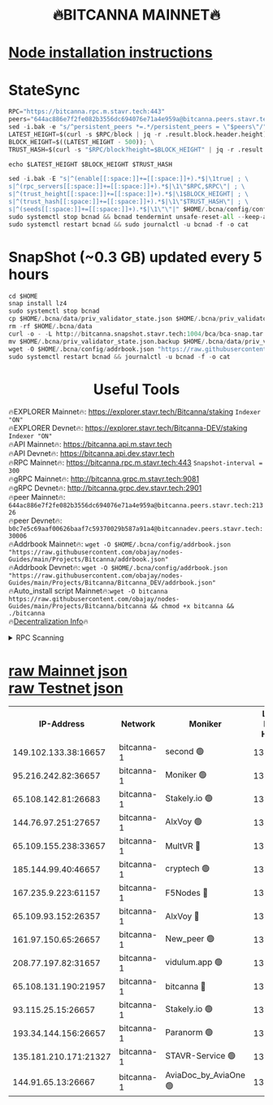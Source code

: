 <h1 align="center"> 🔥BITCANNA MAINNET🔥</h1>


[Node installation instructions](https://github.com/obajay/nodes-Guides/tree/main/Projects/Bitcanna)
=

# StateSync
```python
RPC="https://bitcanna.rpc.m.stavr.tech:443"
peers="644ac886e7f2fe082b3556dc694076e71a4e959a@bitcanna.peers.stavr.tech:21326"
sed -i.bak -e "s/^persistent_peers *=.*/persistent_peers = \"$peers\"/" $HOME/.bcna/config/config.toml
LATEST_HEIGHT=$(curl -s $RPC/block | jq -r .result.block.header.height); \
BLOCK_HEIGHT=$((LATEST_HEIGHT - 500)); \
TRUST_HASH=$(curl -s "$RPC/block?height=$BLOCK_HEIGHT" | jq -r .result.block_id.hash)

echo $LATEST_HEIGHT $BLOCK_HEIGHT $TRUST_HASH

sed -i.bak -E "s|^(enable[[:space:]]+=[[:space:]]+).*$|\1true| ; \
s|^(rpc_servers[[:space:]]+=[[:space:]]+).*$|\1\"$RPC,$RPC\"| ; \
s|^(trust_height[[:space:]]+=[[:space:]]+).*$|\1$BLOCK_HEIGHT| ; \
s|^(trust_hash[[:space:]]+=[[:space:]]+).*$|\1\"$TRUST_HASH\"| ; \
s|^(seeds[[:space:]]+=[[:space:]]+).*$|\1\"\"|" $HOME/.bcna/config/config.toml
sudo systemctl stop bcnad && bcnad tendermint unsafe-reset-all --keep-addr-book
sudo systemctl restart bcnad && sudo journalctl -u bcnad -f -o cat
```
# SnapShot (~0.3 GB) updated every 5 hours
```python
cd $HOME
snap install lz4
sudo systemctl stop bcnad
cp $HOME/.bcna/data/priv_validator_state.json $HOME/.bcna/priv_validator_state.json.backup
rm -rf $HOME/.bcna/data
curl -o - -L http://bitcanna.snapshot.stavr.tech:1004/bca/bca-snap.tar.lz4 | lz4 -c -d - | tar -x -C $HOME/.bcna --strip-components 2
mv $HOME/.bcna/priv_validator_state.json.backup $HOME/.bcna/data/priv_validator_state.json
wget -O $HOME/.bcna/config/addrbook.json "https://raw.githubusercontent.com/obajay/nodes-Guides/main/Projects/Bitcanna/addrbook.json"
sudo systemctl restart bcnad && journalctl -u bcnad -f -o cat
```

 <h1 align="center"> Useful Tools</h1>

🔥EXPLORER Mainnet🔥:    https://explorer.stavr.tech/Bitcanna/staking          `Indexer "ON"` \
🔥EXPLORER Devnet🔥:     https://explorer.stavr.tech/Bitcanna-DEV/staking     `Indexer "ON"` \
🔥API Mainnet🔥:         https://bitcanna.api.m.stavr.tech \
🔥API Devnet🔥:          https://bitcanna.api.dev.stavr.tech \
🔥RPC Mainnet🔥:         https://bitcanna.rpc.m.stavr.tech:443         `Snapshot-interval = 300` \
🔥gRPC Mainnet🔥:        http://bitcanna.grpc.m.stavr.tech:9081 \
🔥gRPC Devnet🔥:         http://bitcanna.grpc.dev.stavr.tech:2901 \
🔥peer Mainnet🔥:        `644ac886e7f2fe082b3556dc694076e71a4e959a@bitcanna.peers.stavr.tech:21326` \
🔥peer Devnet🔥:         `b0c7e5c69aaf00626baaf7c59370029b587a91a4@bitcannadev.peers.stavr.tech:30006` \
🔥Addrbook Mainnet🔥:    ```wget -O $HOME/.bcna/config/addrbook.json "https://raw.githubusercontent.com/obajay/nodes-Guides/main/Projects/Bitcanna/addrbook.json"``` \
🔥Addrbook Devnet🔥:    ```wget -O $HOME/.bcna/config/addrbook.json "https://raw.githubusercontent.com/obajay/nodes-Guides/main/Projects/Bitcanna/Bitcanna_DEV/addrbook.json"``` \
🔥Auto_install script Mainnet🔥:```wget -O bitcanna https://raw.githubusercontent.com/obajay/nodes-Guides/main/Projects/Bitcanna/bitcanna && chmod +x bitcanna && ./bitcanna``` \
🔥[Decentralization Info](https://github.com/obajay/StateSync-snapshots/tree/main/Projects/Bitcanna/Decentralization)🔥


<details>
<summary>RPC Scanning</summary>

<h2 align="center"> We scan nodes in real time every 4 hours. And we provide the final result of RPC endpoints.
We cannot influence the operation of these nodes in any way. </h2>


```python
If Voting Power is higher than 0 --> then the Node is a validator of the network and may be subject to attack and be a potential threat to the chain.
```
```python
We marked such validators with a red symbol
```

</details>

[raw Mainnet json](https://rpc-check.bcam.stavr.tech/bcam/rpc-bcam-result.json) \
[raw Testnet json](https://github.com/obajay/StateSync-snapshots/tree/main/Projects/Bitcanna/Rpc-Check-Testnet)
=



<table><tr><th>IP-Address</th><th>Network</th><th>Moniker</th><th>Latest Block Height</th><th>Earliest Block Height</th><th>Catching Up</th><th>Tx Index</th><th>Voting Power</th><th>Scan Time</th></tr><tr><td>149.102.133.38:16657</td><td>bitcanna-1</td><td>second 🟢</td><td>13102529</td><td>1</td><td>False</td><td>on</td><td>0</td><td>2024-03-21T00:30:58.898073355UTC</td></tr><tr><td>95.216.242.82:36657</td><td>bitcanna-1</td><td>Moniker 🟢</td><td>13102518</td><td>5776907</td><td>False</td><td>on</td><td>0</td><td>2024-03-21T00:29:53.574541391UTC</td></tr><tr><td>65.108.142.81:26683</td><td>bitcanna-1</td><td>Stakely.io 🟢</td><td>13102522</td><td>6152001</td><td>False</td><td>on</td><td>0</td><td>2024-03-21T00:30:16.799310803UTC</td></tr><tr><td>144.76.97.251:27657</td><td>bitcanna-1</td><td>AlxVoy 🟢</td><td>13102527</td><td>8805201</td><td>False</td><td>on</td><td>0</td><td>2024-03-21T00:30:48.343019599UTC</td></tr><tr><td>65.109.155.238:33657</td><td>bitcanna-1</td><td>MultVR 🔴</td><td>13102523</td><td>9933415</td><td>False</td><td>on</td><td>352644</td><td>2024-03-21T00:30:24.329940206UTC</td></tr><tr><td>185.144.99.40:46657</td><td>bitcanna-1</td><td>cryptech 🟢</td><td>13102517</td><td>11528001</td><td>False</td><td>on</td><td>0</td><td>2024-03-21T00:29:49.200773670UTC</td></tr><tr><td>167.235.9.223:61157</td><td>bitcanna-1</td><td>F5Nodes 🔴</td><td>13102524</td><td>12084001</td><td>False</td><td>on</td><td>570</td><td>2024-03-21T00:30:28.651763352UTC</td></tr><tr><td>65.109.93.152:26357</td><td>bitcanna-1</td><td>AlxVoy 🔴</td><td>13102529</td><td>12109301</td><td>False</td><td>on</td><td>1391929</td><td>2024-03-21T00:30:59.419337494UTC</td></tr><tr><td>161.97.150.65:26657</td><td>bitcanna-1</td><td>New_peer 🟢</td><td>13102522</td><td>12254001</td><td>False</td><td>on</td><td>0</td><td>2024-03-21T00:30:17.075837862UTC</td></tr><tr><td>208.77.197.82:31657</td><td>bitcanna-1</td><td>vidulum.app 🟢</td><td>13102522</td><td>12386934</td><td>False</td><td>on</td><td>0</td><td>2024-03-21T00:30:19.855105077UTC</td></tr><tr><td>65.108.131.190:21957</td><td>bitcanna-1</td><td>bitcanna 🔴</td><td>13102524</td><td>13002524</td><td>False</td><td>on</td><td>420048</td><td>2024-03-21T00:30:33.009976033UTC</td></tr><tr><td>93.115.25.15:26657</td><td>bitcanna-1</td><td>Stakely.io 🟢</td><td>13102521</td><td>13004569</td><td>False</td><td>on</td><td>0</td><td>2024-03-21T00:30:12.381332735UTC</td></tr><tr><td>193.34.144.156:26657</td><td>bitcanna-1</td><td>Paranorm 🟢</td><td>13102525</td><td>13042501</td><td>False</td><td>on</td><td>0</td><td>2024-03-21T00:30:35.309025328UTC</td></tr><tr><td>135.181.210.171:21327</td><td>bitcanna-1</td><td>STAVR-Service 🟢</td><td>13102527</td><td>13101101</td><td>False</td><td>on</td><td>0</td><td>2024-03-21T00:30:48.122012503UTC</td></tr><tr><td>144.91.65.13:26667</td><td>bitcanna-1</td><td>AviaDoc_by_AviaOne 🟢</td><td>13102526</td><td>13101601</td><td>False</td><td>on</td><td>0</td><td>2024-03-21T00:30:43.761673869UTC</td></tr></table>

